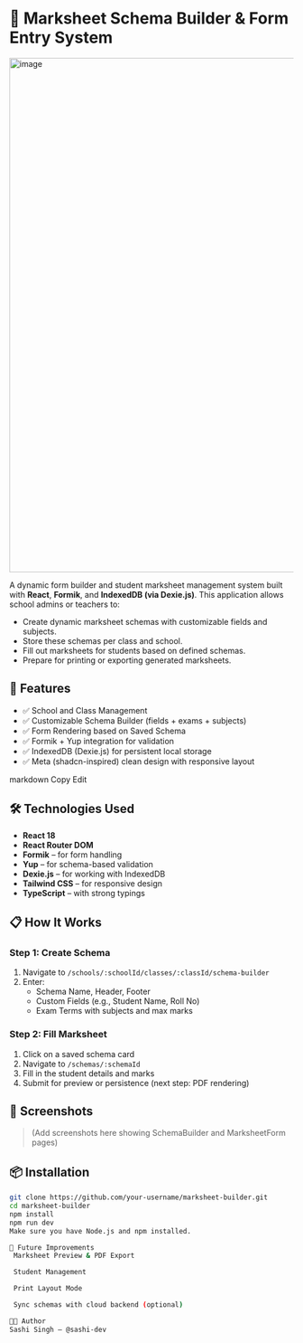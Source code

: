 # 📘 Marksheet Schema Builder & Form Entry System
<img width="1897" height="910" alt="image" src="https://github.com/user-attachments/assets/eaad2f47-94eb-4085-8acd-168bb5320f61" />

A dynamic form builder and student marksheet management system built with **React**, **Formik**, and **IndexedDB (via Dexie.js)**. This application allows school admins or teachers to:

- Create dynamic marksheet schemas with customizable fields and subjects.
- Store these schemas per class and school.
- Fill out marksheets for students based on defined schemas.
- Prepare for printing or exporting generated marksheets.

## 🚀 Features

- ✅ School and Class Management
- ✅ Customizable Schema Builder (fields + exams + subjects)
- ✅ Form Rendering based on Saved Schema
- ✅ Formik + Yup integration for validation
- ✅ IndexedDB (Dexie.js) for persistent local storage
- ✅ Meta (shadcn-inspired) clean design with responsive layout


markdown
Copy
Edit

## 🛠️ Technologies Used

- **React 18**
- **React Router DOM**
- **Formik** – for form handling
- **Yup** – for schema-based validation
- **Dexie.js** – for working with IndexedDB
- **Tailwind CSS** – for responsive design
- **TypeScript** – with strong typings

## 📋 How It Works

### Step 1: Create Schema

1. Navigate to `/schools/:schoolId/classes/:classId/schema-builder`
2. Enter:
   - Schema Name, Header, Footer
   - Custom Fields (e.g., Student Name, Roll No)
   - Exam Terms with subjects and max marks

### Step 2: Fill Marksheet

1. Click on a saved schema card
2. Navigate to `/schemas/:schemaId`
3. Fill in the student details and marks
4. Submit for preview or persistence (next step: PDF rendering)

## 📸 Screenshots

> (Add screenshots here showing SchemaBuilder and MarksheetForm pages)

## 📦 Installation

```bash
git clone https://github.com/your-username/marksheet-builder.git
cd marksheet-builder
npm install
npm run dev
Make sure you have Node.js and npm installed.

🔧 Future Improvements
 Marksheet Preview & PDF Export

 Student Management

 Print Layout Mode

 Sync schemas with cloud backend (optional)

🧑‍💻 Author
Sashi Singh – @sashi-dev
